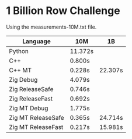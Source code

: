 # 1 Billion Row Challenge

Using the measurements-10M.txt file.

| Language           | 10M     | 1B      |
| ------------------ | ------- | ------- |
| Python             | 11.372s |         |
| C++                | 0.800s  |         |
| C++ MT             | 0.228s  | 22.307s |
| Zig Debug          | 4.079s  |         |
| Zig ReleaseSafe    | 0.746s  |         |
| Zig ReleaseFast    | 0.692s  |         |
| Zig MT Debug       | 1.775s  |         |
| Zig MT ReleaseSafe | 0.365s  | 24.714s |
| Zig MT ReleaseFast | 0.217s  | 15.981s |
